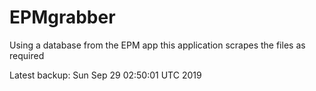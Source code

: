 # EPMgrabber
Using a database from the EPM app this application scrapes the files as required


Latest backup: Sun Sep 29 02:50:01 UTC 2019
